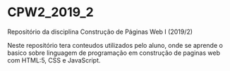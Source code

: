 # CPW2_2019_2
Repositório da disciplina Construção de Páginas Web I (2019/2)

Neste repositório tera conteudos utilizados pelo aluno, onde se aprende o basico sobre linguagem de programação em construção de paginas web com HTML:5, CSS e JavaScript.
